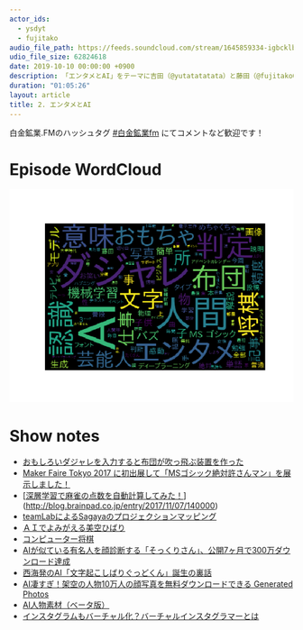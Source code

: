 ```yaml
---
actor_ids:
  - ysdyt
  - fujitako
audio_file_path: https://feeds.soundcloud.com/stream/1645859334-igbcklblbkxg-002.mp3
udio_file_size: 62824618
date: 2019-10-10 00:00:00 +0900
description: 「エンタメとAI」をテーマに吉田（@yutatatatata）と藤田（@fujitako03）でお話しました。
duration: "01:05:26"
layout: article
title: 2. エンタメとAI
---
```


白金鉱業.FMのハッシュタグ [#白金鉱業fm](https://twitter.com/search?q=%23%E7%99%BD%E9%87%91%E9%89%B1%E6%A5%ADfm&src=hashtag_click) にてコメントなど歓迎です！

# Episode WordCloud

![002.png](./../images/wordcloud/002.png)

# Show notes

- [おもしろいダジャレを入力すると布団が吹っ飛ぶ装置を作った](https://qiita.com/fujit33/items/dbfbd7a2aa3858067b6c)
- [Maker Faire Tokyo 2017 に初出展して「MSゴシック絶対許さんマン」を展示しました！]([http://ysdyt.net/maker-faire-tokyo-2017-%E3%81%AB%E5%88%9D%E5%87%BA%E5%B1%95%E3%81%97%E3%81%A6%E3%80%8Cms%E3%82%B4%E3%82%B7%E3%83%83%E3%82%AF%E7%B5%B6%E5%AF%BE%E8%A8%B1%E3%81%95%E3%82%93%E3%83%9E%E3%83%B3%E3%80%8D/](http://ysdyt.net/maker-faire-tokyo-2017-に初出展して「msゴシック絶対許さんマン」/))
- [[深層学習で麻雀の点数を自動計算してみた！](http://blog.brainpad.co.jp/entry/2017/11/07/140000)](http://blog.brainpad.co.jp/entry/2017/11/07/140000)
- [teamLabによるSagayaのプロジェクションマッピング](http://moonflower-sagaya.com/)
- [ＡＩでよみがえる美空ひばり](https://www6.nhk.or.jp/special/detail/index.html?aid=20190929)
- [コンピューター将棋]([https://dic.nicovideo.jp/a/%E3%82%B3%E3%83%B3%E3%83%94%E3%83%A5%E3%83%BC%E3%82%BF%E5%B0%86%E6%A3%8B](https://dic.nicovideo.jp/a/コンピュータ将棋))
- [AIが似ている有名人を顔診断する「そっくりさん」、公開7ヶ月で300万ダウンロード達成](https://www.fashionsnap.com/article/2019-02-28/sokkurisan/)
- [西海発のAI「文字起こしばりぐっどくん」誕生の裏話](https://varygood.jp/archives/21425)
- [AI凄すぎ！架空の人物10万人の顔写真を無料ダウンロードできる Generated Photos](http://photoshopvip.net/118030)
- [AI人物素材（ベータ版）](https://www.photo-ac.com/main/genface)
- [インスタグラムもバーチャル化？バーチャルインスタグラマーとは](https://insta-antenna.com/virtual-instagramer)
